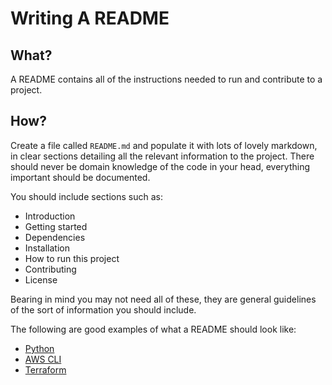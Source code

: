# Writing A README

## What?

A README contains all of the instructions needed to run and contribute to a project.

## How?

Create a file called `README.md` and populate it with lots of lovely markdown, in clear sections detailing all the relevant information to the project. There should never be domain knowledge of the code in your head, everything important should be documented.

You should include sections such as:

- Introduction
- Getting started
- Dependencies
- Installation
- How to run this project
- Contributing
- License

Bearing in mind you may not need all of these, they are general guidelines of the sort of information you should include.


The following are good examples of what a README should look like:  
- [Python](https://github.com/python/cpython/blob/master/README.rst)
- [AWS CLI](https://github.com/aws/aws-cli/blob/develop/README.rst)
- [Terraform](https://github.com/hashicorp/terraform/blob/master/README.md)
